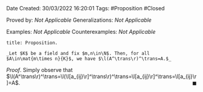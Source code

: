 <br />
<br />

Date Created: 30/03/2022 16:20:01
Tags: #Proposition #Closed 

Proved by: _Not Applicable_
Generalizations: _Not Applicable_

Examples: _Not Applicable_
Counterexamples: _Not Applicable_

``` ad-Proposition
title: Proposition.

_Let $K$ be a field and fix $m,n\in\N$. Then, for all $A\in\mat{m\times n}{K}$, we have $\l(A^\trans\r)^\trans=A.$_

```

_Proof_. Simply observe that $\l(A^\trans\r)^\trans=\l(\l[a_{ij}\r]^\trans\r)^\trans=\l[a_{ij}\r]^\trans=\l[a_{ij}\r]=A$.<span style="float:right;">$\blacksquare$</span>
